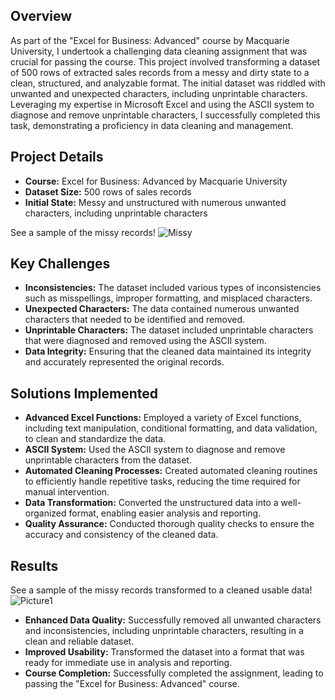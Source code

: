 


## Overview
As part of the "Excel for Business: Advanced" course by Macquarie University, I undertook a challenging data cleaning assignment that was crucial for passing the course. This project involved transforming a dataset of 500 rows of extracted sales records from a messy and dirty state to a clean, structured, and analyzable format. The initial dataset was riddled with unwanted and unexpected characters, including unprintable characters. Leveraging my expertise in Microsoft Excel and using the ASCII system to diagnose and remove unprintable characters, I successfully completed this task, demonstrating a proficiency in data cleaning and management.

## Project Details
- **Course:** Excel for Business: Advanced by Macquarie University
- **Dataset Size:** 500 rows of sales records
- **Initial State:** Messy and unstructured with numerous unwanted characters, including unprintable characters

See a sample of the missy records!
![Missy](https://github.com/Moh2001-abd/CleanedSales/assets/128303383/d215d6f5-c1e0-4cd7-a545-ab2f3faa0ec8)

## Key Challenges
- **Inconsistencies:** The dataset included various types of inconsistencies such as misspellings, improper formatting, and misplaced characters.
- **Unexpected Characters:** The data contained numerous unwanted characters that needed to be identified and removed.
- **Unprintable Characters:** The dataset included unprintable characters that were diagnosed and removed using the ASCII system.
- **Data Integrity:** Ensuring that the cleaned data maintained its integrity and accurately represented the original records.

## Solutions Implemented
- **Advanced Excel Functions:** Employed a variety of Excel functions, including text manipulation, conditional formatting, and data validation, to clean and standardize the data.
- **ASCII System:** Used the ASCII system to diagnose and remove unprintable characters from the dataset.
- **Automated Cleaning Processes:** Created automated cleaning routines to efficiently handle repetitive tasks, reducing the time required for manual intervention.
- **Data Transformation:** Converted the unstructured data into a well-organized format, enabling easier analysis and reporting.
- **Quality Assurance:** Conducted thorough quality checks to ensure the accuracy and consistency of the cleaned data.

## Results
See a sample of the missy records transformed to a cleaned usable data!
![Picture1](https://github.com/Moh2001-abd/CleanedSales/assets/128303383/c3980199-5ccc-4a41-9df0-5e744a33e31c)

- **Enhanced Data Quality:** Successfully removed all unwanted characters and inconsistencies, including unprintable characters, resulting in a clean and reliable dataset.
- **Improved Usability:** Transformed the dataset into a format that was ready for immediate use in analysis and reporting.
- **Course Completion:** Successfully completed the assignment, leading to passing the "Excel for Business: Advanced" course.
